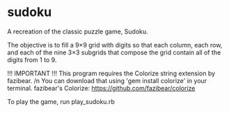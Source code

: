 # sudoku
A recreation of the classic puzzle game, Sudoku.

The objective is to fill a 9×9 grid with digits so that each column, each row, and each of the nine 3×3 subgrids that compose the grid contain all of the digits from 1 to 9.

!!! IMPORTANT !!!
This program requires the Colorize string extension by fazibear. /n
You can download that using 'gem install colorize' in your terminal.
fazibear's Colorize: https://github.com/fazibear/colorize

To play the game, run play_sudoku.rb
